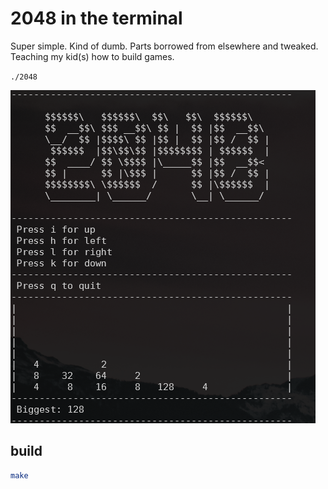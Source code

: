 2048 in the terminal
====================

Super simple. Kind of dumb. Parts borrowed from elsewhere and tweaked. Teaching my kid(s) how to build games.

`./2048`

![screenshot](screenshot.png)

build
-----

```sh
make
```
